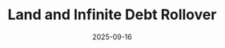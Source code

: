 ---
title: "Land and Infinite Debt Rollover"
collection: publications
link: https://arxiv.org/abs/2508.16002
date: 2025-09-16
coauthor: "Tomohiro Hirano"
---